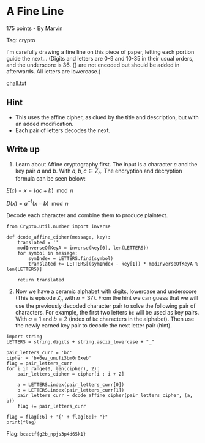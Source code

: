 # A Fine Line
175 points - By Marvin

Tag: crypto

I'm carefully drawing a fine line on this piece of paper, letting each portion guide the next... (Digits and letters are 0-9 and 10-35 in their usual orders, and the underscore is 36. {} are not encoded but should be added in afterwards. All letters are lowercase.)

[chall.txt](chall.txt)

## Hint
- This uses the affine cipher, as clued by the title and description, but with an added modification.
- Each pair of letters decodes the next.

## Write up

1. Learn about Affine cryptography first. The input is a character $c$ and the key pair $a$ and $b$. With $a, b, c \in Z_{n}$. The encryption and decryption formula can be seen below:

$E(c) = x = (ac + b) \mod n$

$D(x) = a^{-1}(x - b) \mod n$

Decode each character and combine them to produce plaintext.

``` python3
from Crypto.Util.number import inverse

def dcode_affine_cipher(message, key):
    translated = '' 
    modInverseOfKeyA = inverse(key[0], len(LETTERS))
    for symbol in message:
        symIndex = LETTERS.find(symbol)
        translated += LETTERS[(symIndex - key[1]) * modInverseOfKeyA % len(LETTERS)]

    return translated
```

2. Now we have a ceramic alphabet with digits, lowercase and underscore (This is episode $Z_{n}$ with $n = 37$). From the hint we can guess that we will use the previously decoded character pair to solve the following pair of characters. For example, the first two letters `bc` will be used as key pairs. With $a = 1$ and $b = 2$ (index of `bc` characters in the alphabet). Then use the newly earned key pair to decode the next letter pair (hint).

```
import string
LETTERS = string.digits + string.ascii_lowercase + "_"

pair_letters_curr = 'bc'
cipher = 'bx6ez_unufi3bm0r0xeb'
flag = pair_letters_curr
for i in range(0, len(cipher), 2):
    pair_letters_cipher = cipher[i : i + 2]
   
    a = LETTERS.index(pair_letters_curr[0])
    b = LETTERS.index(pair_letters_curr[1])
    pair_letters_curr = dcode_affine_cipher(pair_letters_cipher, (a, b))
    flag += pair_letters_curr

flag = flag[:6] + '{' + flag[6:]+ "}"
print(flag)
```

Flag: `bcactf{g2b_npjs3p4d65k1}`